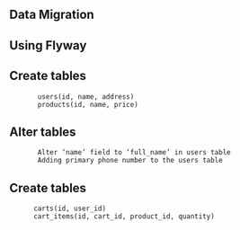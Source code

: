 ## Data Migration

## Using Flyway

## Create tables
           users(id, name, address)
           products(id, name, price)

##  Alter tables
           Alter ‘name’ field to ‘full_name’ in users table
           Adding primary phone number to the users table
## Create tables
          carts(id, user_id)
          cart_items(id, cart_id, product_id, quantity)
